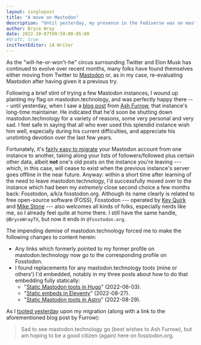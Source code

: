 ```yaml
---
layout: singlepost
title: "A move on Mastodon"
description: "Until yesterday, my presence in the Fediverse was on mastodon.technology. Here’s why that ceased to be."
author: Bryce Wray
date: 2022-10-07T09:59:00-05:00
#draft: true
initTextEditor: iA Writer
---
```


As the "will-he-or-won't-he" circus surrounding Twitter and Elon Musk has continued to evolve over recent months, many folks have found themselves either moving from Twitter to [Mastodon](https://joinmastodon.org) or, as in my case, re-evaluating Mastodon after having given it a previous try.

Following a brief stint of trying a few Mastodon instances, I wound up planting my flag on mastodon.technology, and was perfectly happy there --- until yesterday, when I saw a [blog post](https://ashfurrow.com/blog/mastodon-technology-shutdown/) from [Ash Furrow](https://ashfurrow.com/about/), that instance's long-time maintainer. He indicated that he'd soon be shutting down mastodon.technology for a variety of reasons, some very personal and very sad. I feel safe in saying that all who ever used this splendid instance wish him well, especially during his current difficulties, and appreciate his unstinting devotion over the last few years.

Fortunately, it's [fairly easy to migrate](https://docs.joinmastodon.org/user/moving/#migration) your Mastodon account from one instance to another, taking along your lists of followers/followed plus certain other data, albeit **not** one's old posts on the instance you're leaving --- which, in this case, will cease to exist when the previous instance's server goes offline in the near future. Anyway: within a short time after learning of the need to leave mastodon.technology, I'd successfully moved over to the instance which had been my *extremely* close second choice a few months back: Fosstodon, a/k/a fosstodon.org. Although its name clearly is related to free open-source software (FOSS), Fosstodon --- operated by [Kev Quirk](https://kevquirk.com/about/) and [Mike Stone](https://mikestone.me/about/) --- also welcomes all kinds of folks, especially nerds like me, so I already feel quite at home there. I still have the same handle, `@BryceWrayTX`, but now it ends in `@fosstodon.org`.

The impending demise of mastodon.technology forced me to make the following changes to content herein:

- Any links which formerly pointed to my former profile on mastodon.technology now go to the corresponding profile on Fosstodon.
- I found replacements for any mastodon.technology *toots* (mine or others') I'd embedded, notably in my three posts about how to do that embedding fully statically:
	- "[Static Mastodon toots in Hugo](/posts/2022/06/static-mastodon-toots-hugo/)" <span class="nobrk">(2022-06-03)</span>.
	- "[Static embeds in Eleventy](/posts/2022/08/static-embeds-eleventy/)" <span class="nobrk">(2022-08-27)</span>.
	- "[Static Mastodon toots in Astro](/posts/2022/08/static-mastodon-toots-astro/)" <span class="nobrk">(2022-08-29)</span>.

As I [tooted yesterday](https://fosstodon.org/@BryceWrayTX/109123091442024458) upon my migration (along with a link to the aforementioned blog post by Furrow):

> Sad to see mastodon.technology go (best wishes to Ash Furrow), but am hoping to be a good citizen (again) here on fosstodon.org.
